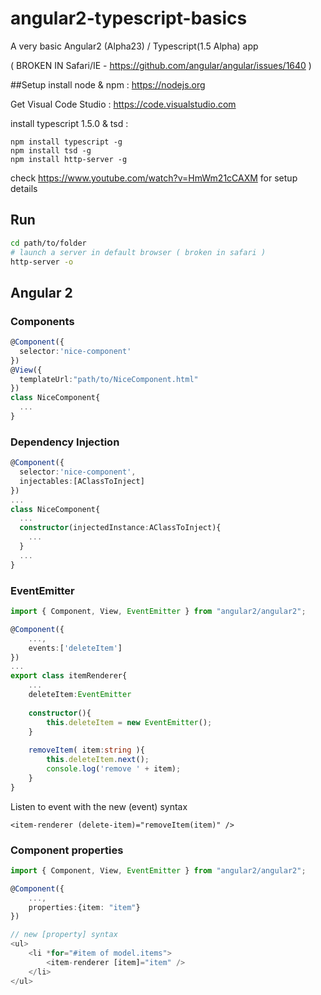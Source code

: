 # angular2-typescript-basics
A very basic Angular2 (Alpha23) / Typescript(1.5 Alpha) app

( BROKEN IN Safari/IE - https://github.com/angular/angular/issues/1640 )

##Setup
install node & npm : https://nodejs.org

Get Visual Code Studio : https://code.visualstudio.com

install typescript 1.5.0 & tsd :
```
npm install typescript -g
npm install tsd -g
npm install http-server -g
```
check https://www.youtube.com/watch?v=HmWm21cCAXM for setup details 

## Run

```bash
cd path/to/folder
# launch a server in default browser ( broken in safari )
http-server -o
```
## Angular 2
### Components
```typescript
@Component({
  selector:'nice-component'
})
@View({
  templateUrl:"path/to/NiceComponent.html"
})
class NiceComponent{
  ...
}
```
### Dependency Injection
```typescript
@Component({
  selector:'nice-component',
  injectables:[AClassToInject]
})
...
class NiceComponent{
  ...
  constructor(injectedInstance:AClassToInject){
    ...
  }
  ...
}
```

### EventEmitter
```typescript
import { Component, View, EventEmitter } from "angular2/angular2";

@Component({
	...,
	events:['deleteItem']
})
...
export class itemRenderer{
	...
	deleteItem:EventEmitter
	
	constructor(){
		this.deleteItem = new EventEmitter();
	}
	
	removeItem( item:string ){
		this.deleteItem.next();
		console.log('remove ' + item);
	}
}
```
Listen to event with the new (event) syntax

```
<item-renderer (delete-item)="removeItem(item)" />
```

### Component properties
```typescript
import { Component, View, EventEmitter } from "angular2/angular2";

@Component({
	...,
	properties:{item: "item"}
})

// new [property] syntax
<ul>
	<li *for="#item of model.items"> 
		<item-renderer [item]="item" />
	</li>
</ul>
```
